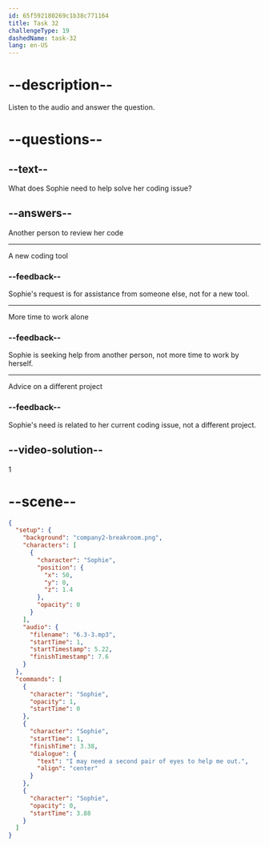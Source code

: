 ```yaml
---
id: 65f592180269c1b38c771164
title: Task 32
challengeType: 19
dashedName: task-32
lang: en-US
---
```


<!-- (Audio) Sophie: I may need a second pair of eyes to help me out. -->

# --description--

Listen to the audio and answer the question.

# --questions--

## --text--

What does Sophie need to help solve her coding issue?

## --answers--

Another person to review her code

---

A new coding tool

### --feedback--

Sophie's request is for assistance from someone else, not for a new tool.

---

More time to work alone

### --feedback--

Sophie is seeking help from another person, not more time to work by herself.

---

Advice on a different project

### --feedback--

Sophie's need is related to her current coding issue, not a different project.

## --video-solution--

1

# --scene--

```json
{
  "setup": {
    "background": "company2-breakroom.png",
    "characters": [
      {
        "character": "Sophie",
        "position": {
          "x": 50,
          "y": 0,
          "z": 1.4
        },
        "opacity": 0
      }
    ],
    "audio": {
      "filename": "6.3-3.mp3",
      "startTime": 1,
      "startTimestamp": 5.22,
      "finishTimestamp": 7.6
    }
  },
  "commands": [
    {
      "character": "Sophie",
      "opacity": 1,
      "startTime": 0
    },
    {
      "character": "Sophie",
      "startTime": 1,
      "finishTime": 3.38,
      "dialogue": {
        "text": "I may need a second pair of eyes to help me out.",
        "align": "center"
      }
    },
    {
      "character": "Sophie",
      "opacity": 0,
      "startTime": 3.88
    }
  ]
}
```
